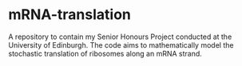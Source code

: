 # mRNA-translation
A repository to contain my Senior Honours Project conducted at the University of Edinburgh. The code aims to mathematically model the stochastic translation of ribosomes along an mRNA strand. 
